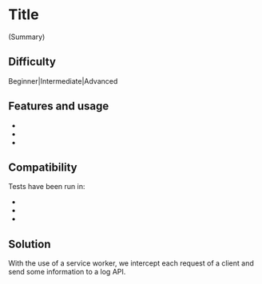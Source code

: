# Title
(Summary)

## Difficulty
Beginner|Intermediate|Advanced

## Features and usage

-
-
-

## Compatibility
Tests have been run in:

- 
- 
- 

## Solution
With the use of a service worker, we intercept each request of a client and send some information to a log API.

